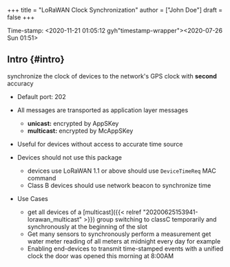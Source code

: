 +++
title = "LoRaWAN Clock Synchronization"
author = ["John Doe"]
draft = false
+++

Time-stamp: <2020-11-21 01:05:12 gyh"timestamp-wrapper"><span class="timestamp">&lt;2020-07-26 Sun 01:51&gt;</span></span>


## Intro {#intro}

synchronize the clock of devices to the network's GPS clock with ****second**** accuracy

-   Default port: 202

-   All messages are transported as application layer messages
    -   **unicast:** encrypted by AppSKey
    -   **multicast:** encrypted by McAppSKey

-   Useful for devices without access to accurate time source

-   Devices should not use this package
    -   devices use LoRaWAN 1.1 or above should use `DeviceTimeReq` MAC command
    -   Class B devices should use network beacon to synchronize time

-   Use Cases
    -   get all devices of a [multicast]({{< relref "20200625153941-lorawan_multicast" >}}) group switching to classC temporarily and synchronously at the beginning of the slot
    -   Get many sensors to synchronously perform a measurement
        get water meter reading of all meters at midnight every day for example
    -   Enabling end-devices to transmit time-stamped events with a unified clock
        the door was opened this morning at 8:00AM

